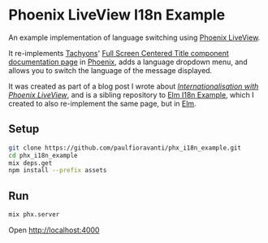 # Phoenix LiveView I18n Example

An example implementation of language switching using [Phoenix LiveView][].

It re-implements [Tachyons][]'
[Full Screen Centered Title component documentation page][] in [Phoenix][], adds
a language dropdown menu, and allows you to switch the language of the message
displayed.

It was created as part of a blog post I wrote about
_[Internationalisation with Phoenix LiveView][]_, and is a sibling repository to
[Elm I18n Example][], which I created to also re-implement the same page, but
in [Elm][].

## Setup

```sh
git clone https://github.com/paulfioravanti/phx_i18n_example.git
cd phx_i18n_example
mix deps.get
npm install --prefix assets
```

## Run

```sh
mix phx.server
```

Open <http://localhost:4000>

[Elm]: http://elm-lang.org/
[Elm I18n Example]: https://github.com/paulfioravanti/elm-i18n-example
[Internationalisation with Phoenix LiveView]: https://paulfioravanti.com/blog/2018/05/11/runtime-language-switching-in-elm/
[Full Screen Centered Title component documentation page]: http://tachyons.io/components/layout/full-screen-centered-title/index.html
[Phoenix]: https://phoenixframework.org/
[Phoenix LiveView]: https://hexdocs.pm/phoenix_live_view/Phoenix.LiveView.html#content
[Tachyons]: http://tachyons.io/
